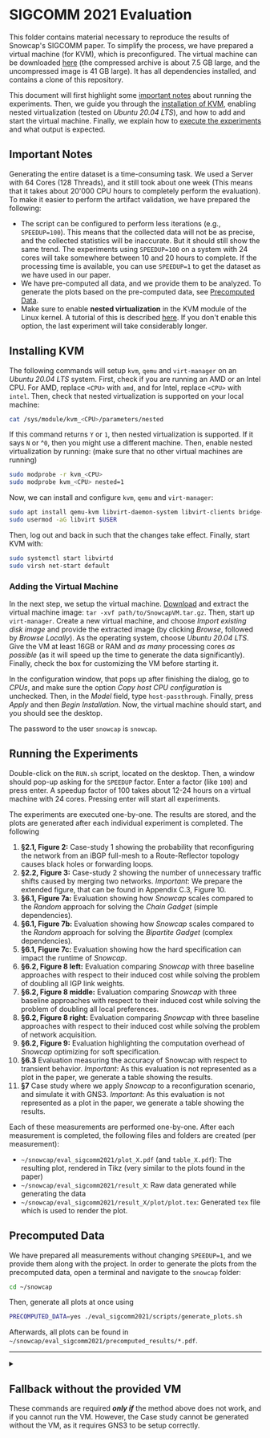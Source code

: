 # SIGCOMM 2021 Evaluation

This folder contains material necessary to reproduce the results of Snowcap's SIGCOMM paper.
To simplify the process, we have prepared a virtual machine (for KVM), which is preconfigured.
The virtual machine can be downloaded [here](https://polybox.ethz.ch/index.php/s/pE917fiv5Aiqbd0) (the compressed archive is about 7.5 GB large, and the uncompressed image is 41 GB large).
It has all dependencies installed, and contains a clone of this repository.

This document will first highlight some [important notes](#important-notes) about running the experiments.
Then, we guide you through the [installation of KVM](#installing-kvm), enabling nested virtualization (tested on _Ubuntu 20.04 LTS_), and how to add and start the virtual machine.
Finally, we explain how to [execute the experiments](#running-the-experiments) and what output is expected.

## Important Notes

Generating the entire dataset is a time-consuming task.
We used a Server with 64 Cores (128 Threads), and it still took about one week (This means that it takes about 20'000 CPU hours to completely perform the evaluation).
To make it easier to perform the artifact validation, we have prepared the following:
- The script can be configured to perform less iterations (e.g., `SPEEDUP=100`). 
  This means that the collected data will not be as precise, and the collected statistics will be inaccurate.
  But it should still show the same trend.
  The experiments using `SPEEDUP=100` on a system with 24 cores will take somewhere between 10 and 20 hours to complete.
  If the processing time is available, you can use `SPEEDUP=1` to get the dataset as we have used in our paper.
- We have pre-computed all data, and we provide them to be analyzed. 
  To generate the plots based on the pre-computed data, see [Precomputed Data](#precomputed-data).
- Make sure to enable **nested virtualization** in the KVM module of the Linux kernel.
  A tutorial of this is described [here](#installing-kvm).
  If you don't enable this option, the last experiment will take considerably longer.

## Installing KVM
The following commands will setup `kvm`, `qemu` and `virt-manager` on an _Ubuntu 20.04 LTS_ system.
First, check if you are running an AMD or an Intel CPU. For AMD, replace `<CPU>` with `amd`, and for Intel, replace `<CPU>` with `intel`.
Then, check that nested virtualization is supported on your local machine:
```sh
cat /sys/module/kvm_<CPU>/parameters/nested
```
If this command returns `Y` or `1`, then nested virtualization is supported.
If it says `N` or ^`0`, then you might use a different machine.
Then, enable nested virtualization by running: (make sure that no other virtual machines are running)
```sh
sudo modprobe -r kvm_<CPU>
sudo modprobe kvm_<CPU> nested=1
```
Now, we can install and configure `kvm`, `qemu` and `virt-manager`:
```sh
sudo apt install qemu-kvm libvirt-daemon-system libvirt-clients bridge-utils virt-manager
sudo usermod -aG libvirt $USER
```
Then, log out and back in such that the changes take effect. Finally, start KVM with:
```sh
sudo systemctl start libvirtd
sudo virsh net-start default
```

### Adding the Virtual Machine
In the next step, we setup the virtual machine.
[Download](https://polybox.ethz.ch/index.php/s/pE917fiv5Aiqbd0) and extract the virtual machine image: `tar -xvf path/to/SnowcapVM.tar.gz`.
Then, start up `virt-manager`.
Create a new virtual machine, and choose _Import existing disk image_ and provide the extracted image (by clicking _Browse_, followed by _Browse Locally_).
As the operating system, choose _Ubuntu 20.04 LTS_.
Give the VM at least 16GB or RAM and _as many_ processing cores _as possible_ (as it will speed up the time to generate the data significantly).
Finally, check the box for customizing the VM before starting it.

In the configuration window, that pops up after finishing the dialog, go to _CPUs_, and make sure the option _Copy host CPU configuration_ is unchecked.
Then, in the _Model_ field, type `host-passthrough`.
Finally, press _Apply_ and then _Begin Installation_.
Now, the virtual machine should start, and you should see the desktop.

The password to the user `snowcap` is `snowcap`.

## Running the Experiments

Double-click on the `RUN.sh` script, located on the desktop.
Then, a window should pop-up asking for the `SPEEDUP` factor. 
Enter a factor (like `100`) and press enter.
A speedup factor of 100 takes about 12-24 hours on a virtual machine with 24 cores.
Pressing enter will start all experiments.

The experiments are executed one-by-one.
The results are stored, and the plots are generated after each individual experiment is completed.
The following 
1. **§2.1, Figure 2:**
   Case-study 1 showing the probability that reconfiguring the network from an iBGP full-mesh to a Route-Reflector topology causes black holes or forwarding loops.
2. **§2.2, Figure 3:**
   Case-study 2 showing the number of unnecessary traffic shifts caused by merging two networks.
   _Important_: We prepare the extended figure, that can be found in Appendix C.3, Figure 10.
3. **§6.1, Figure 7a:**
   Evaluation showing how _Snowcap_ scales compared to the _Random_ approach for solving the _Chain Gadget_ (simple dependencies).
4. **§6.1, Figure 7b:**
   Evaluation showing how _Snowcap_ scales compared to the _Random_ approach for solving the _Bipartite Gadget_ (complex dependencies).
5. **§6.1, Figure 7c:**
   Evaluation showing how the hard specification can impact the runtime of _Snowcap_.
6. **§6.2, Figure 8 left:**
   Evaluation comparing _Snowcap_ with three baseline approaches with respect to their induced cost while solving the problem of doubling all IGP link weights.
7. **§6.2, Figure 8 middle:**
   Evaluation comparing _Snowcap_ with three baseline approaches with respect to their induced cost while solving the problem of doubling all local preferences.
8. **§6.2, Figure 8 right:**
   Evaluation comparing _Snowcap_ with three baseline approaches with respect to their induced cost while solving the problem of network acquisition.
9. **§6.2, Figure 9:**
   Evaluation highlighting the computation overhead of _Snowcap_ optimizing for soft specification.
10. **§6.3**
    Evaluation measuring the accuracy of Snowcap with respect to transient behavior.
    _Important_: As this evaluation is not represented as a plot in the paper, we generate a table showing the results.
11. **§7**
    Case study where we apply _Snowcap_ to a reconfiguration scenario, and simulate it with GNS3.
    _Important_: As this evaluation is not represented as a plot in the paper, we generate a table showing the results.

Each of these measurements are performed one-by-one.
After each measurement is completed, the following files and folders are created (per measurement):
- `~/snowcap/eval_sigcomm2021/plot_X.pdf` (and `table_X.pdf`): The resulting plot, rendered in Tikz (very similar to the plots found in the paper)
- `~/snowcap/eval_sigcomm2021/result_X`: Raw data generated while generating the data
- `~/snowcap/eval_sigcomm2021/result_X/plot/plot.tex`: Generated `tex` file which is used to render the plot.

## Precomputed Data

We have prepared all measurements without changing `SPEEDUP=1`, and we provide them along with the project.
In order to generate the plots from the precomputed data, open a terminal and navigate to the `snowcap` folder:
```sh
cd ~/snowcap
```
Then, generate all plots at once using
```sh
PRECOMPUTED_DATA=yes ./eval_sigcomm2021/scripts/generate_plots.sh
```
Afterwards, all plots can be found in `~/snowcap/eval_sigcomm2021/precomputed_results/*.pdf`.



---



<details>
<summary>
<h2>Fallback without the provided VM</h2>
These commands are required <em><strong>only if</strong></em> the method above does not work, and if you cannot run the VM.
However, the Case study cannot be generated without the VM, as it requires GNS3 to be setup correctly.
</summary>

There are two different ways to perform the measurements without using the provided VM.
The first one uses the docker image, and the second one uses native compilation, where all dependencies need to be installed manually.

<details>
<summary>
<h3>Docker Method</h3>
</summary>

This method runs _Snowcap_ and all all scripts generating the plots in a prepared docker image, which has all dependencies installed and setup correctly.

#### Docker Setup

This method requires Docker to be installed and configured correctly on your system.
The following commands can be used to install and setup docker on an _Ubuntu 20.04 LTS_ system (taken from the [original Docker documentation](https://docs.docker.com/engine/install/ubuntu/)):
```sh
sudo apt-get install apt-transport-https ca-certificates curl gnupg lsb-release
curl -fsSL https://download.docker.com/linux/ubuntu/gpg | sudo gpg --dearmor -o /usr/share/keyrings/docker-archive-keyring.gpg
sudo apt-get update
sudo apt-get install docker-ce docker-ce-cli containerd.io
sudo groupadd docker
sudo usermod -aG docker $USER
```
Then, log out and back in such that the changes take effect. Finally, start docker with:
```sh
sudo systemctl start docker
sudo systemctl start containerd
```

#### Running the experiments

Make sure that the current working directory is at the root of the project (where the file `Dockerfile` is located).
First, you have to build the docker file (make sure you run it as non-root):
```sh
docker build -t snowcap .
```

Then, you can start the evaluation process. 
You can change the `SPEEDUP` factor to reduce the number of iterations.
You can also specify the number of threads which should be spawned by adding `-e "THREADS=X"` to the command (before the last argument `snowcap`).
To use all threads available to the system, remove this argument.
```sh
docker run -v "$(pwd)/eval_sigcomm2021:/snowcap/eval_sigcomm2021" -t -e "SPEEDUP=100" snowcap
```

After execution has finished, you can find all generated files at `eval_sigcomm2021/`.
Notice, that 

#### Running the case study

For running the case study, you must first make sure that GNS3 is setup properly.
For this, install `gns3-server` and `gns3-gui` on the system.
Then, start up `gns3-gui` and add the following appliances:
- [FRRouting](https://gns3.com/marketplace/appliances/frr), and name it _exactly_ `FRR 7.3.1` (capitalization and spacing is important!).
- [Python, Go, Perl, PHP](https://gns3.com/marketplace/appliances/python-go-perl-php), and name it _exactly_ `Python, Go, Perl, PHP` (capitalization and spacing is important!).
Also, make sure that no authentication is required to connect to the GNS3 server (by editing the file `~/.config/GNS3/<VERSION>/gns3_server.conf` and setting `auth = False`).
Then, you can perform the measurement by running the following commands in the project root directory:

```sh
mkdir eval_sigcomm2021/result_11
gns3server > /dev/null 2>&1 &
sleep 5
docker run -v "$(pwd)/eval_sigcomm2021:/snowcap/eval_sigcomm2021" -t snowcap /snowcap/target/release/snowcap_main run -r -s 3 -a --json /snowcap/eval_sigcomm2021/result_11/random.json topology-zoo /snowcap/eval_sigcomm2021/topology_zoo/HiberniaIreland.gml FM2RR -s 10
docker run -v "$(pwd)/eval_sigcomm2021:/snowcap/eval_sigcomm2021" -t snowcap /snowcap/target/release/snowcap_main run --json /snowcap/eval_sigcomm2021/result_11/snowcap.json topology-zoo /snowcap/eval_sigcomm2021/topology_zoo/HiberniaIreland.gml FM2RR -s 10
docker run -v "$(pwd)/eval_sigcomm2021:/snowcap/eval_sigcomm2021" -t snowcap sh -c "cd /snowcap && python3.8 eval_sigcomm2021/scripts/table_11.py"
```

#### Using Precomputed Data

You can also generate the plots for the precomputed data.
For this, build the docker image (as explained above), and then type:

```sh
docker run -v "$(pwd)/eval_sigcomm2021:/snowcap/eval_sigcomm2021" -t -e "PRECOMPUTED_DATA=yes" snowcap sh /snowcap/eval_sigcomm2021/scripts/generate_plots.sh
```

You can then find all generated plots at `eval_sigcomm2021/precomputed_results/`.

</details>

<details>
<summary>
<h3>Native Compilation</h3>
</summary>

#### Dependencies

- Stable [Rust toolchain](https://www.rust-lang.org/tools/install) (1.49 or higher, you might need to update the toolchain: `rustup update`, and make sure to have the cargo directory in the `$PATH` variable.)
- Python 3.8 or higher, with the packages `numpy`, `pandas` and `matplotlib` installed.
- Latex build environment (and the program `pdflatex` available).
- GNS3 (`gns3-server` and `gns3-gui`)

#### Setup

In the project root directory, build the project. (Don't forget to build for the release version)

``` sh
cargo build --release
```

#### General Notes

- Many experiments are based on topologies from Topology Zoo.
  These topologies are located at: `eval_sigcomm2021/topology_zoo/`.
  Our procedure for some topologies to generate configuration does not work in all cases, and these can safely be ignored (they will be ignored when using the commands below).
- All images in the paper are generated with Tikz.
  Hence, all scripts require the user to have a working installation of LaTeX on the machine.
  If LaTeX is not available on the server, you can copy the results `eval_sigcomm2021/result_*` to a local machine and run the python scripts from there.
- Once the script is executed, the plot is stored at `eval_sigcomm2021/plot_*.pdf`.
- It takes a very long time (several days) to run all experiments.
  All experiments are run in parallel, and hence, the more cores you use the better.
  We have used a server with 64 cores (128 threads) to speed up the process.
- All commands must be executed from the project root.

#### Case Study: IGP Reconfiguraiton (§2.1, Figure 2)

The first case study measures the probability of a reconfiguration ordering to violate reachability.
We take the topology zoo networks, and use the scenario `FM2RR`.
The following tests three different approaches:

- Random ordering of the commands
- Random ordering of the routers to reconfigure
- Best-practice: _Insert_ before _Update_ before _Remove_.

Reduce the number of iterations `-i 10000` to speed up the process. 

``` sh
mkdir eval_sigcomm2021/result_1
for topo in $(ls eval_sigcomm2021/topology_zoo); do 
    RUST_LOG=none ./target/release/problem_probability -i 10000 -n 10 -s FM2RR --many-prefixes eval_sigcomm2021/topology_zoo/${topo} probability -s -o eval_sigcomm2021/result_1/${topo}.json
done
python eval_sigcomm2021/scripts/plot_1.py
```

#### Case Study: Network Acquisition (§2.2, Figure 3)

The second case study measures the number of traffic shifts induced by performing a network merging scenario in a random fashion.
Here, we will produce the extended version from Figure 10 (in Appendix A).
For some topologies in TopologyZoo, the Network Acquisition scenario does not result in a valid configuration (due to graph properties).
These topologies are skipped (which is why the error `checks failed!` appears).

Reduce the number of iterations `-i 10000` to speed up the process. 

```sh
mkdir eval_sigcomm2021/result_2
for topo in $(ls eval_sigcomm2021/topology_zoo); do 
    RUST_LOG=none ./target/release/problem_probability --many-prefixes -i 10000 -n 1 -s NetAcq --seed 10 eval_sigcomm2021/topology_zoo/${topo} cost -a -f 100 -o eval_sigcomm2021/result_2/${topo}.json
done
python eval_sigcomm2021/scripts/plot_2.py
```

#### Evaluation: Scalability (Number of Commands) (§6.1, Figure 7a)

The first evaluation compares _Snowcap_ to the _Random_ approach for solving a simple problem, which can be scaled along the number of commands.
The _Random_ approach scales really bad, and it takes a very long time to find the correct order per chance.
Therefore, we just run the _Random_ approach up to a size of 9 (which already takes quite a while).
After that, we only do the computation for the _Exploration Only_ approach and _Snowcap_ itself. 

Reduce the number of iterations `-i 1000` to speed up the process.

```sh
mkdir eval_sigcomm2021/result_3
for N in 1 2 3 4 5 6 7 8 9; do
    RUST_LOG=none ./target/release/snowcap_main bench strategy --random --tree --main --json eval_sigcomm2021/result_3/n${N}.json -i 1000 example chain-gadget -r ${N}
done
for N in 10 11 12 13 14 15 16 17 18 19 20 30 40 50 60 70 80 90 100; do
    RUST_LOG=none ./target/release/snowcap_main bench strategy --tree --main --json eval_sigcomm2021/result_3/n${N}.json -i 1000 example chain-gadget -r ${N}
done
python eval_sigcomm2021/scripts/plot_3.py
```

#### Evaluation: Scalability (Difficult Dependencies) (§6.1, Figure 7b)

The second evaluation compares _Snowcap_ to the _Random_ and the _Exploration Only_ approach for solving a more complex problem, which can be scaled along the number of dependency groups without immediate effect.
Here, the _Exploration Only_, and the _Random_ approach scale really bad.
Therefore, we run the _Exploration Only_ approach up to 5, and the _Random_ approach up to 16 dependency groups, but _Snowcap_ for up to 20.

Reduce the number of iterations `-i 1000` to speed up the process.

```sh
mkdir eval_sigcomm2021/result_4
for N in 1 2 3 4 5; do
    RUST_LOG=none ./target/release/snowcap_main bench strategy --random --tree --main --json eval_sigcomm2021/result_4/n${N}.json -i 1000 example difficult-gadget-repeated -r ${N}
done
for N in 6 7 8 9 10 11 12 13 14 15 16; do
    RUST_LOG=none ./target/release/snowcap_main bench strategy --random --main --json eval_sigcomm2021/result_4/n${N}.json -i 1000 example difficult-gadget-repeated -r ${N}
done
for N in 17 18 19 20; do
    RUST_LOG=none ./target/release/snowcap_main bench strategy --main --json eval_sigcomm2021/result_4/n${N}.json -i 1000 example difficult-gadget-repeated -r ${N}
done
python eval_sigcomm2021/scripts/plot_4.py
```

#### Evaluation: Scalability (Specification Complexity) (§6.1, Figure 7c)

For this evaluation, we let _Snowcap_ run on the _Abilene Network_ (form Topology Zoo), while varying the number of commands and the complexity of the specification.
We vary the complexity of the specification from 0 to 66 (number of flows that are restricted), and we vary the number of commands from 5 to 29.

```sh
mkdir eval_sigcomm2021/result_5
for r in 1 3 5 7 9 11 13; do
    for v in $(seq 0 66); do
        RUST_LOG=none ./target/release/snowcap_main bench strategy --main -i 1000 --json eval_sigcomm2021/result_5/r${r}_v${v}.json example variable-abilene-network -i ${v} -r ${r}
    done
done
python eval_sigcomm2021/scripts/plot_5.py
```

#### Evaluation: Effectiveness (IGPx2) (§6.2, Figure 8 left)

We run the scenario _IGPx2_ on _Snowcap_ (while minimizing traffic shifts), as well as _Most-Important-First_ and _Most-Important-Last_, and the _Random_ approach on all topologies from topology-zoo.
This will take quite some time, so make sure you use as many cores as possible.
You can reduce the number of iterations by changing `-i 10000`.

```sh
mkdir eval_sigcomm2021/result_6
for topo in $(ls eval_sigcomm2021/topology_zoo); do 
    if [ "$topo" == "GtsCe.gml" ]; then
        echo "Skipping GtsCe.gml!"
    else
       RUST_LOG=none ./target/release/snowcap_main bench optimizer --main --mif --mil --random -i 10000 --json eval_sigcomm2021/result_6/${topo}.json topology-zoo -m eval_sigcomm2021/topology_zoo/${topo} IGPx2
    fi
done
python eval_sigcomm2021/scripts/plot_6-8.py 6
```

#### Evaluation: Effectiveness (LPx2) (§6.2, Figure 8 middle)

We run the scenario _LPx2_ on _Snowcap_ (while minimizing traffic shifts), as well as _Most-Important-First_ and _Most-Important-Last_, and the _Random_ approach on all topologies from topology-zoo.
This will take quite some time, so make sure you use as many cores as possible.
You can reduce the number of iterations by changing `-i 10000`.

```sh
mkdir eval_sigcomm2021/result_7
for topo in $(ls eval_sigcomm2021/topology_zoo); do 
    if [ "$topo" == "GtsCe.gml" ]; then
        echo "Skipping GtsCe.gml!"
    else
       RUST_LOG=none ./target/release/snowcap_main bench optimizer --main --mif --mil --random -i 10000 --json eval_sigcomm2021/result_7/${topo}.json topology-zoo -m eval_sigcomm2021/topology_zoo/${topo} LPx2
    fi
done
python eval_sigcomm2021/scripts/plot_6-8.py 7
```

#### Evaluation: Effectiveness (NetAcq) (§6.2, Figure 8 right)

We run the scenario _NetAcq_ on _Snowcap_ (while minimizing traffic shifts), as well as _Most-Important-First_ and _Most-Important-Last_, and the _Random_ approach on all topologies from topology-zoo.
This will take quite some time, so make sure you use as many cores as possible.
You can reduce the number of iterations by changing `-i 10000`.

```sh
mkdir eval_sigcomm2021/result_8
for topo in $(ls eval_sigcomm2021/topology_zoo); do 
    if [ "$topo" == "GtsCe.gml" ]; then
        echo "Skipping GtsCe.gml!"
    else
       RUST_LOG=none ./target/release/snowcap_main bench optimizer --main --mif --mil --random -i 10000 --json eval_sigcomm2021/result_8/${topo}.json topology-zoo -m eval_sigcomm2021/topology_zoo/${topo} NetAcq
    fi
done
python eval_sigcomm2021/scripts/plot_6-8.py 8
```

#### Evaluation: Optimization Overhead (§6.2, Figure 9)

We run the scenario _FM2RR_ on _Snowcap_, once while minimizing for traffic shifts, and once without minimization.
In addition, we run the same scenario using the _Random_ approach for comparison.
We then compare the number of states, that have been explored.

```sh
mkdir eval_sigcomm2021/result_9
for topo in $(ls eval_sigcomm2021/topology_zoo); do 
    if [ "$topo" == "GtsCe.gml" ]; then
        echo "Skipping GtsCe.gml!"
    else
        RUST_LOG=none ./target/release/snowcap_main bench strategy --main -i 64 -t 100000 --json eval_sigcomm2021/result_9/${topo}.strat.json topology-zoo -m eval_sigcomm2021/topology_zoo/${topo} FM2RR &&\
        RUST_LOG=none ./target/release/snowcap_main bench optimizer --main -i 64 -t 100000 --json eval_sigcomm2021/result_9/${topo}.optim.json topology-zoo -m eval_sigcomm2021/topology_zoo/${topo} FM2RR &&\
        RUST_LOG=none ./target/release/snowcap_main bench strategy --random -i 10000 --json eval_sigcomm2021/result_9/${topo}.rand.json topology-zoo -m eval_sigcomm2021/topology_zoo/${topo} FM2RR
    fi
done
python eval_sigcomm2021/scripts/plot_9.py
```

#### Evaluation: Accuracy of Snowcap (§6.3)

We load the _Switch_ topology from Topology Zoo, on top of which we reconfigure the random configuration to remove one external session.
During this, we assert that some path conditions are still ensured.
This will not generate a plot, but a Table summarizing the results.

```sh
mkdir eval_sigcomm2021/result_10
RUST_LOG=none ./target/release/snowcap_main transient eval_sigcomm2021/topology_zoo/SwitchL3.gml -i 1000 -r | tee eval_sigcomm2021/result_10/raw_output
python eval_sigcomm2021/scripts/table_10.py
```

#### Case Study with GNS3 (§7)

For running the case study, you must first make sure that GNS3 is setup properly.
For this, install `gns3-server` and `gns3-gui` on the system.
Then, start up `gns3-gui` and add the following appliances:
- [FRRouting](https://gns3.com/marketplace/appliances/frr), and name it _exactly_ `FRR 7.3.1` (capitalization and spacing is important!).
- [Python, Go, Perl, PHP](https://gns3.com/marketplace/appliances/python-go-perl-php), and name it _exactly_ `Python, Go, Perl, PHP` (capitalization and spacing is important!).
Also, make sure that no authentication is required to connect to the GNS3 server (by editing the file `~/.config/GNS3/<VERSION>/gns3_server.conf` and setting `auth = False`).
Then, you can perform the measurement by running the following commands in the project root directory:

```sh
mkdir eval_sigcomm2021/result_11
gns3server > /dev/null 2>&1 &
sleep 5
./target/release/snowcap_main run -r -s 3 -a --json eval_sigcomm2021/result_11/random.json topology-zoo eval_sigcomm2021/topology_zoo/HiberniaIreland.gml FM2RR -s 10
./target/release/snowcap_main run --json eval_sigcomm2021/result_11/snowcap.json topology-zoo eval_sigcomm2021/topology_zoo/HiberniaIreland.gml FM2RR -s 10
python3.8 ./eval_sigcomm2021/scripts/table_11.py
```

#### Using Precomputed Data

You can also generate the plots for the precomputed data.
For this, build the docker image (as explained above), and then type:

```sh
PRECOMPUTED_DATA=yes ./eval_sigcomm2021/scripts/generate_plots.sh
```

You can then find all generated plots at `eval_sigcomm2021/precomputed_results/`.

</details>
</details>
